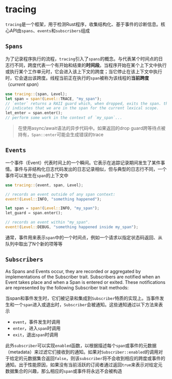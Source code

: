 # tracing

`tracing`是一个框架，用于检测Rust程序，收集结构化、基于事件的诊断信息。核心API由`spans`、`events`和`subscribers`组成

## `Spans`

为了记录程序执行的流程，`tracing`引入了`spans`的概念。与代表某个时间点的日志行不同，跨度代表一个有开始和结束的**时间段**。当程序开始在某个上下文中执行或执行某个工作单元时，它会进入该上下文的跨度；当它停止在该上下文中执行时，它会退出该跨度。线程当前正在执行的`span`被称为该线程的**当前跨度**（*current span*）

```rust
use tracing::{span, Level};
let span = span!(Level::TRACE, "my_span");
// `enter` returns a RAII guard which, when dropped, exits the span. this
// indicates that we are in the span for the current lexical scope.
let_enter = span.enter();
// perform some work in the context of `my_span`...
```

> 在使用async/await语法的异步代码中。如果返回的drop guard跨等待点被持有，`Span::enter`可能会生成错误的trace

## `Events`

一个事件（Event）代表时间上的一个瞬间。它表示在追踪记录期间发生了某件事情。事件与非结构化日志代码发出的日志记录相似，但与典型的日志行不同，一个事件可以发生在`span`的上下文中

```rust
use tracing::{event, span, Level};

// records an event outside of any span context:
event!(Level::INFO, "something happened");

let span = span!(Level::INFO, "my_span");
let_guard = span.enter();

// records an event within "my_span".
event!(Level::DEBUG, "something happened inside my_span");
```

通常，事件用来表示`span`中的一个时间点，例如一个请求以指定状态码返回、从队列中取出了N个新的项等等

## `Subscribers`

As Spans and Events occur, they are recorded or aggregated by implementations of the Subscriber trait. Subscribers are notified when an Event takes place and when a Span is entered or exited. These notifications are represented by the following Subscriber trait methods:

当span和事件发生时，它们被记录和集成到`Subscriber`特质的实现上。当事件发生和一个`span`进入或退出时，`Subscriber`会被通知。这些通知通过以下方法来表示

* `event`，事件发生时调用
* `enter`，进入`span`时调用
* `exit`，退出`span`时调用

此外`subscriber`可以实现`enabled`函数，以根据描述每个`span`或事件的元数据（metadata）来过滤它们接收到的通知。如果对`Subscriber::enabled`的调用对于给定的元数据集合返回`false`，则该`subscriber`将不会收到相应的跨度或事件的通知。出于性能原因，如果没有当前活跃的订阅者通过返回`true`来表示对给定元数据集合的兴趣，那么相应的`span`或事件将永远不会被构造
